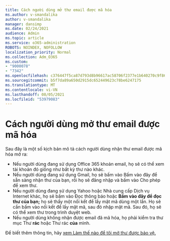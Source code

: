 ```yaml
---
title: Cách người dùng mở thư email được mã hóa
ms.author: v-smandalika
author: v-smandalika
manager: dansimp
ms.date: 02/24/2021
audience: Admin
ms.topic: article
ms.service: o365-administration
ROBOTS: NOINDEX, NOFOLLOW
localization_priority: Normal
ms.collection: Adm_O365
ms.custom:
- "9000078"
- "7342"
ms.openlocfilehash: c376447f5ca87d793d8b96617ac58706f2377e1b640270c9f861c4475b85cf72
ms.sourcegitcommit: b5f7da89a650d2915dc652449623c78be6247175
ms.translationtype: MT
ms.contentlocale: vi-VN
ms.lasthandoff: 08/05/2021
ms.locfileid: "53979083"
---
```

# <a name="how-users-open-an-encrypted-email-message"></a>Cách người dùng mở thư email được mã hóa

Sau đây là một số kịch bản mô tả cách người dùng nhận thư email được mã hóa mở ra:

- Nếu người dùng đang sử dụng Office 365 khoản email, họ sẽ có thể xem tài khoản đó giống như bất kỳ thư nào khác.
- Nếu người dùng đang sử dụng  Gmail, họ sẽ bấm vào Bấm vào  đây để sẵn sàng nhận thư của bạn, rồi họ sẽ đăng nhập và bấm vào Cho phép để xem thư.
- Nếu người dùng đang sử dụng Yahoo hoặc  Nhà cung cấp Dịch vụ Internet khác, họ sẽ bấm vào Đọc thông báo hoặc **Bấm vào đây để đọc thư của bạn;** họ sẽ thấy một nối kết để lấy mật mã dùng một lần. Họ sẽ cần bấm vào nối kết để lấy mật mã, sau đó nhập mật mã. Sau đó, họ sẽ có thể xem thư trong trình duyệt web.
- Nếu người dùng không nhận được email đã mã hóa, họ phải kiểm tra thư mục Thư **rác** hoặc Thư rác **của** mình.

Để biết thêm thông tin, hãy [xem Làm thế nào để tôi mở thư được bảo vệ.](https://support.microsoft.com/topic/how-do-i-open-a-protected-message-1157a286-8ecc-4b1e-ac43-2a608fbf3098)